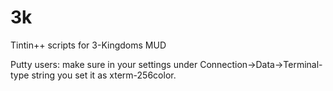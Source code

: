 # 3k
Tintin++ scripts for 3-Kingdoms MUD

Putty users: make sure in your settings under Connection->Data->Terminal-type string you set it as xterm-256color.
